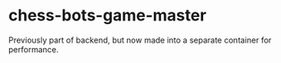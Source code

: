 # chess-bots-game-master
Previously part of backend, but now made into a separate container for performance.
